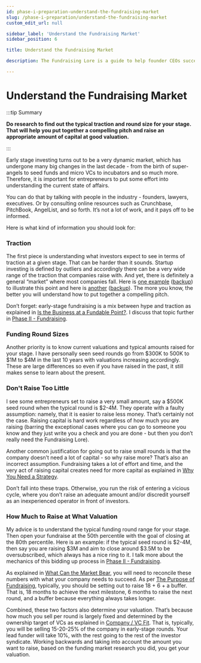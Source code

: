 ```yaml
---
id: phase-i-preparation-understand-the-fundraising-market
slug: /phase-i-preparation/understand-the-fundraising-market
custom_edit_url: null

sidebar_label: 'Understand the Fundraising Market'
sidebar_position: 6

title: Understand the Fundraising Market

description: The Fundraising Lore is a guide to help founder CEOs successfully raise early-stage VC financing from Silicon Valley investors.

---
```


# Understand the Fundraising Market

:::tip Summary

**Do research to find out the typical traction and round size for your stage. That will help you put together a compelling pitch and raise an appropriate amount of capital at good valuation.**

:::

Early stage investing turns out to be a very dynamic market, which has undergone many big changes in the last decade - from the birth of super-angels to seed funds and micro VCs to incubators and so much more. Therefore, it is important for entrepreneurs to put some effort into understanding the current state of affairs.

You can do that by talking with people in the industry - founders, lawyers, executives. Or by consulting online resources such as Crunchbase, PitchBook, AngelList, and so forth. It’s not a lot of work, and it pays off to be informed.

Here is what kind of information you should look for:

### Traction

The first piece is understanding what investors expect to see in terms of traction at a given stage. That can be harder than it sounds. Startup investing is defined by outliers and accordingly there can be a very wide range of the traction that companies raise with. And yet, there is definitely a general “market” where most companies fall. Here is [one example](https://bettereveryday.vc/how-much-traction-do-you-really-need-to-raise-a-seed-or-series-a-round-5fb0cf532201) ([backup](https://www.dropbox.com/s/xgo0ky3vitnpqlr/How%20Much%20Traction%20Do%20You%20Really%20Need%20to%20Raise%20a%20Seed%20or%20Series%20A%20Round_%20_%20by%20rob%20go%20_%20Better%20Everyday.pdf?dl=0)) to illustrate this point and here is [another](https://blog.initialized.com/2021/06/the-metrics-you-need-to-raise-a-series-a/) ([backup](https://www.dropbox.com/s/n2x4xib6kwgh5yq/The%20Metrics%20You%20Need%20To%20Raise%20a%20Series%20A%20%E2%80%93%20View%20from%20Initialized.pdf?dl=0)). The more you know, the better you will understand how to put together a compelling pitch.

Don’t forget: early-stage fundraising is a mix between hype and traction as explained in [Is the Business at a Fundable Point?](/deciding-to-fundraise/tactical-considerations/is-the-business-at-a-fundable-point). I discuss that topic further in [Phase II - Fundraising](/phase-ii-fundraising).


### Funding Round Sizes

Another priority is to know current valuations and typical amounts raised for your stage. I have personally seen seed rounds go from $300K to 500K to $1M to $4M in the last 10 years with valuations increasing accordingly. These are large differences so even if you have raised in the past, it still makes sense to learn about the present. 

### Don't Raise Too Little

I see some entrepreneurs set to raise a very small amount, say a $500K seed round when the typical round is $2-4M. They operate with a faulty assumption: namely, that it is easier to raise less money. That’s certainly not the case. Raising capital is hard work regardless of how much you are raising (barring the exceptional cases where you can go to someone you know and they just write you a check and you are done - but then you don’t really need the Fundraising Lore). 

Another common justification for going out to raise small rounds is that the company doesn’t need a lot of capital - so why raise more? That’s also an incorrect assumption. Fundraising takes a lot of effort and time, and the very act of raising capital creates need for more capital as explained in [Why You Need a Strategy](/deciding-to-fundraise/why-you-need-a-strategy). 

Don’t fall into these traps. Otherwise, you run the risk of entering a vicious cycle, where you don’t raise an adequate amount and/or discredit yourself as an inexperienced operator in front of investors.

### How Much to Raise at What Valuation

My advice is to understand the typical funding round range for your stage. Then open your fundraise at the 50th percentile with the goal of closing at the 80th percentile. Here is an example: if the typical seed round is $2-4M, then say you are raising $3M and aim to close around $3.5M to be oversubscribed, which always has a nice ring to it. I talk more about the mechanics of this bidding up process in [Phase II - Fundraising](/phase-ii-fundraising).

As explained in [What Can the Market Bear](/deciding-to-fundraise/tactical-considerations/what-can-the-market-bear), you will need to reconcile these numbers with what your company needs to succeed. As per [The Purpose of Fundraising](/deciding-to-fundraise/the-purpose-of-fundraising), typically, you should be setting out to raise 18 + 6 + a buffer. That is, 18 months to achieve the next milestone, 6 months to raise the next round, and a buffer because everything always takes longer. 

Combined, these two factors also determine your valuation. That’s because how much you sell per round is largely fixed and determined by the ownership target of VCs as explained in [Company / VC Fit](/deciding-to-fundraise/company-vc-fit). That is, typically, you will be selling 15-20-25% of the company in early-stage rounds. Your lead funder will take 10%, with the rest going to the rest of the investor syndicate. Working backwards and taking into account the amount you want to raise, based on the funding market research you did, you get your valuation.